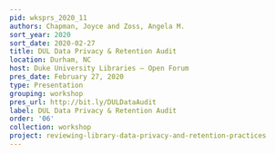 ```yaml
---
pid: wksprs_2020_11
authors: Chapman, Joyce and Zoss, Angela M.
sort_year: 2020
sort_date: 2020-02-27
title: DUL Data Privacy & Retention Audit
location: Durham, NC
host: Duke University Libraries – Open Forum
pres_date: February 27, 2020
type: Presentation
grouping: workshop
pres_url: http://bit.ly/DULDataAudit
label: DUL Data Privacy & Retention Audit
order: '06'
collection: workshop
project: reviewing-library-data-privacy-and-retention-practices
---
```

